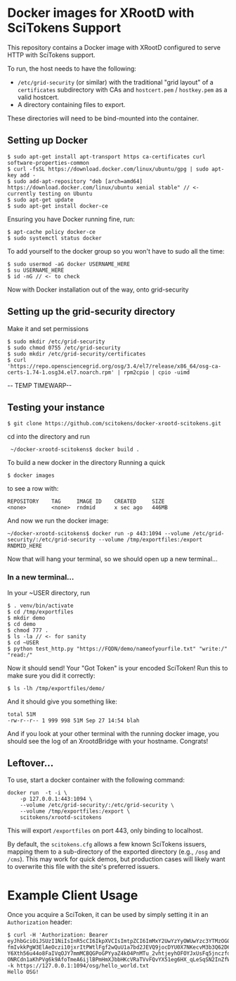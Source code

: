 # Docker images for XRootD with SciTokens Support

This repository contains a Docker image with XRootD configured to
serve HTTP with SciTokens support.

To run, the host needs to have the following:

* `/etc/grid-security` (or similar) with the traditional "grid layout" of a `certificates`
  subdirectory with CAs and `hostcert.pem` / `hostkey.pem` as a valid hostcert.
* A directory containing files to export.

These directories will need to be bind-mounted into the container.

## Setting up Docker
```
$ sudo apt-get install apt-transport https ca-certificates curl software-properties-common
$ curl -fsSL https://download.docker.com/linux/ubuntu/gpg | sudo apt-key add -
$ sudo add-apt-repository "deb [arch=amd64] https://download.docker.com/linux/ubuntu xenial stable" // <- currently testing on Ubuntu
$ sudo apt-get update
$ sudo apt-get install docker-ce
```
Ensuring you have Docker running fine, run:
```
$ apt-cache policy docker-ce
$ sudo systemctl status docker
```
To add yourself to the docker group so you won't have to sudo all the time:
```
$ sudo usermod -aG docker USERNAME_HERE
$ su USERNAME_HERE
$ id -nG // <- to check
```
Now with Docker installation out of the way, onto grid-security
## Setting up the grid-security directory
Make it and set permissions
```
$ sudo mkdir /etc/grid-security
$ sudo chmod 0755 /etc/grid-security
$ sudo mkdir /etc/grid-security/certificates
$ curl 'https://repo.opensciencegrid.org/osg/3.4/el7/release/x86_64/osg-ca-certs-1.74-1.osg34.el7.noarch.rpm' | rpm2cpio | cpio -uimd
```
-- TEMP TIMEWARP--
## Testing your instance
```
$ git clone https://github.com/scitokens/docker-xrootd-scitokens.git
```
cd into the directory and run
```
 ~/docker-xrootd-scitokens$ docker build .
```
To build a new docker in the directory 
Running a quick 
```
$ docker images
```
to see a row with:
```
REPOSITORY    TAG     IMAGE ID    CREATED     SIZE
<none>        <none>  rndmid      x sec ago   446MB
```
And now we run the docker image:
```
~/docker-xrootd-scitokens$ docker run -p 443:1094 --volume /etc/grid-security/:/etc/grid-security --volume /tmp/exportfiles:/export RNDMID_HERE 
```
Now that will hang your terminal, so we should open up a new terminal...
### In a new terminal...
In your ~USER directory, run
```
$ . venv/bin/activate
$ cd /tmp/exportfiles
$ mkdir demo
$ cd demo
$ chmod 777 .
$ ls -la // <- for sanity
$ cd ~USER
$ python test_http.py "https://FQDN/demo/nameofyourfile.txt" "write:/" "read:/"
```
Now it should send! Your "Got Token" is your encoded SciToken! Run this to make sure you did it correctly:
```
$ ls -lh /tmp/exportfiles/demo/
```
And it should give you something like:
```
total 51M
-rw-r--r-- 1 999 998 51M Sep 27 14:54 blah
```
And if you look at your other terminal with the running docker image, you should see the log of an XrootdBridge with your hostname. Congrats!

## Leftover...
To use, start a docker container with the following command:

```
docker run  -t -i \
    -p 127.0.0.1:443:1094 \
    --volume /etc/grid-security/:/etc/grid-security \
    --volume /tmp/exportfiles:/export \
    scitokens/xrootd-scitokens
```

This will export `/exportfiles` on port 443, only binding to localhost.

By default, the `scitokens.cfg` allows a few known SciTokens issuers, mapping them to
a sub-directory of the exported directory (e.g., `/osg` and `/cms`).  This may work for
quick demos, but production cases will likely want to overwrite this file with the site's
preferred issuers.

# Example Client Usage

Once you acquire a SciToken, it can be used by simply setting it in an `Authorization`
header:

```
$ curl -H 'Authorization: Bearer eyJhbGciOiJSUzI1NiIsInR5cCI6IkpXVCIsImtpZCI6ImMxY2UwYzYyOWUwYzc3YTMzOGQwNjc2NDU5NDQ4NTA3Y2VkYzA4N2JiNTNlOGVmY2FjMzVhNjUxZTZmMDQxMzYifQ.eyJzdWIiOiJiYm9ja2VsbSIsImV4cCI6MTUxNzAyNDQ2NCwiaXNzIjoiaHR0cHM6Ly9zY2l0b2tlbnMub3JnL29zZy1jb25uZWN0IiwiaWF0IjoxNTE3MDIwODY0LCJzY3AiOiJyZWFkOi8iLCJuYmYiOjE1MTcwMjA4NjR9.0U-fmIvkkPgW3ElAeOczi10jxrItPWtlFgf2wQuU1a7bd2JEVQ9jocDYU0X7NKecvM3b3Q62D6QZqI4t8Q6rkIzR9jZAU4yG01L6_eq338D-Y6Xth56u44o8FaIVqOJY7mmMCBQGPoGPYyaZ4kO4PnMTu_2vhtjeyhOFOYJxUsFq5jnczfdikXyuJHkDuKSfal1JGeymQfxvamRew8ZOzyAQ-ONRCdn1aKhPVg6k9AfoTmeA6ijlBPmHmXJbbHKcVRaTVvFQvYX51eg6HX_qLeSqSN2InZfWlYj54IEDTAozic_89UzrH17heh3kL_S6gA4Y2ZNv3sgE05ke17u_KA' -k https://127.0.0.1:1094/osg/hello_world.txt
Hello OSG!
```
